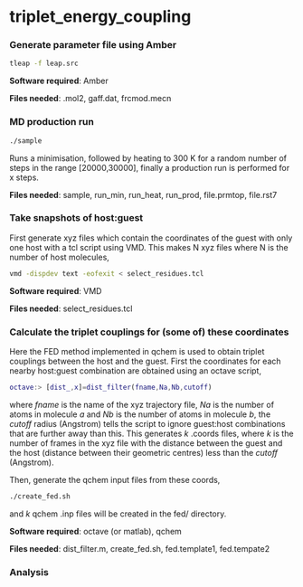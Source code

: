# triplet\_energy\_coupling

### Generate parameter file using Amber

```bash
tleap -f leap.src
```

**Software required**: Amber 

**Files needed**: .mol2, gaff.dat, frcmod.mecn

### MD production run

```bash
./sample
```

Runs a minimisation, followed by heating to 300 K for a random number of steps in the range [20000,30000], finally a production run is performed for x steps.

**Files needed**: sample, run\_min, run\_heat, run\_prod, file.prmtop, file.rst7 

### Take snapshots of host:guest 

First generate xyz files which contain the coordinates of the guest with only one host with a tcl script using VMD. This makes N xyz files where N is the number of host molecules,

```bash
vmd -dispdev text -eofexit < select_residues.tcl
```

**Software required**: VMD

**Files needed**: select\_residues.tcl

### Calculate the triplet couplings for (some of) these coordinates

Here the FED method implemented in qchem is used to obtain triplet couplings between the host and the guest. First the coordinates for each nearby host:guest combination are obtained using an octave script,

```matlab
octave:> [dist_,x]=dist_filter(fname,Na,Nb,cutoff)
```

where *fname* is the name of the xyz trajectory file, *Na* is the number of atoms in molecule *a* and *Nb* is the number of atoms in molecule *b*, the *cutoff* radius (Angstrom) tells the script to ignore guest:host combinations that are further away than this. This generates *k* .coords files, where *k* is the number of frames in the xyz file with the distance between the guest and the host (distance between their geometric centres) less than the *cutoff* (Angstrom). 

Then, generate the qchem input files from these coords, 

```bash
./create_fed.sh
```

and *k* qchem .inp files will be created in the fed/ directory.

**Software required**: octave (or matlab), qchem

**Files needed**: dist\_filter.m, create\_fed.sh, fed.template1, fed.tempate2

### Analysis


